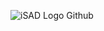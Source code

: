 ![iSAD Logo Github](https://github.com/sirx2713/Flag-of-Guinea/assets/122817303/dbe9bc7b-70ab-4c16-8ee8-7c8ded0ddda8)
